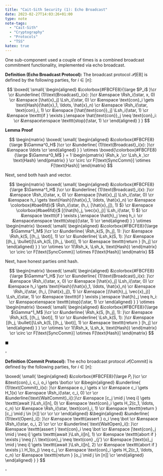```yaml
---
title: "Cait-Sith Security (1): Echo Broadcast"
date: 2023-02-27T14:03:26+01:00
type: note
note-tags:
  - "Cait-Sith"
  - "Cryptography"
  - "Protocols"
  - "TSS"
katex: true
---
```


One sub-component used a couple of times is a combined broadcast commitment
functionality, implemented via echo broadcast.

**Definition (Echo Broadcast Protocol):**
The broadcast protocol $\mathscr{P}[\text{EB}]$ is defined by the following parties,
for $i \in [n]$:

$$
\boxed{
\small{
\begin{aligned}
&\colorbox{#FBCFE8}{\large
  $P_i$
}\cr
\cr
&\underline{
  (1)\text{Broadcast}_i(x):
}\cr
  &\enspace
    \Rsh_i(\star, x, 0)
  \cr
  &\enspace
    [\hat{x}_j] \Lsh_i(\star, 0)
  \cr
  &\enspace
    \text{con}_i \gets \text{Hash}(\hat{x}_1, \ldots, \hat{x}_n)
  \cr
  &\enspace
    \Rsh_i(\star, \text{con}_i, 1)
  \cr
  &\enspace
    [\hat{\text{con}}_j] \Lsh_i(\star, 1)
  \cr
  &\enspace
    \texttt{if } \exists j.\enspace
    \hat{\text{con}}_j \neq \text{con}_i:
  \cr
  &\enspace\enspace
    \texttt{stop}(\star, 1)
  \cr
\end{aligned}
}
}
$$

**Lemma**
**Proof**

$$
\begin{matrix}
\boxed{
\small{
\begin{aligned}
&\colorbox{#FBCFE8}{\large
  $\Gamma^0_H$
}\cr
\cr
&\underline{
  (1)\text{Broadcast}_i(x):
}\cr
&\enspace
  \ldots
\cr
\end{aligned}
}
}
\otimes
\boxed{\colorbox{#FBCFE8}{\large
  $\Gamma^0_M$
} = 1
\begin{pmatrix}
    \Rsh_k
  ,\cr
    \Lsh_k
  ,\cr
    \text{Hash}
\end{pmatrix}
}
\cr
  \circ
\cr
F[\text{SyncComm}] \otimes F[\text{Hash}]
\end{matrix}
$$

Next, send both hash and vector.

$$
\begin{matrix}
\boxed{
\small{
\begin{aligned}
&\colorbox{#FBCFE8}{\large
  $\Gamma^1_H$
}\cr
\cr
&\underline{
  (1)\text{Broadcast}_i(x):
}\cr
  &\enspace
    \Rsh_i(\star, x, 0)
  \cr
  &\enspace
    [\hat{x}_j] \Lsh_i(\star, 0)
  \cr
  &\enspace
    h_i \gets \text{Hash}(\hat{x}_1, \ldots, \hat{x}_n)
  \cr
  &\enspace
  \colorbox{#bae6fd}{$
    \Rsh_i(\star, (h_i, [\hat{x}_j]), 1)
  $}
  \cr
  &\enspace
  \colorbox{#bae6fd}{$
    [(\hat{h}_j, \vec{x}_j)] \Lsh_i(\star, 1)
  $}
  \cr
  &\enspace
    \texttt{if } \exists j.\enspace
    \hat{h}_j \neq h_i:
  \cr
  &\enspace\enspace
    \texttt{stop}(\star, 1)
  \cr
\end{aligned}
}
}
\otimes
\begin{matrix}
\boxed{
\small{
\begin{aligned}
&\colorbox{#FBCFE8}{\large
  $\Gamma^1_M$
}\cr
\cr
&\underline{
  \Rsh_k(S, [h_j], 1):
}\cr
  &\enspace
    \Rsh_k(S, [(h_j, \bot)], 1)
  \cr
\cr
&\underline{
  \Lsh_k(S, 1):
}\cr
  &\enspace
    [(h_j, \bullet)]\Lsh_k(S, [(h_j, \bot)], 1)
  \cr
  &\enspace
    \texttt{return } [h_j]
  \cr
\end{aligned}
}
}
\cr
  \otimes
\cr
  1(\Rsh_k, \Lsh_k, \text{Hash})
\end{matrix}
\cr
  \circ
\cr
F[\text{SyncComm}] \otimes F[\text{Hash}]
\end{matrix}
$$

Next, have honest parties omit hash.

$$
\begin{matrix}
\boxed{
\small{
\begin{aligned}
&\colorbox{#FBCFE8}{\large
  $\Gamma^1_H$
}\cr
\cr
&\underline{
  (1)\text{Broadcast}_i(x):
}\cr
  &\enspace
    \Rsh_i(\star, x, 0)
  \cr
  &\enspace
    [\hat{x}_j] \Lsh_i(\star, 0)
  \cr
  &\enspace
    h_i \gets \text{Hash}(\hat{x}_1, \ldots, \hat{x}_n)
  \cr
  &\enspace
    \Rsh_i(\star, (h_i, [\hat{x}_j]), 1)
  \cr
  &\enspace
    [(\hat{h}_j, \vec{x}_j)] \Lsh_i(\star, 1)
  \cr
  &\enspace
    \texttt{if } \exists j.\enspace
    \hat{h}_j \neq h_i:
  \cr
  &\enspace\enspace
    \texttt{stop}(\star, 1)
  \cr
\end{aligned}
}
}
\otimes
\begin{matrix}
\boxed{
\small{
\begin{aligned}
&\colorbox{#FBCFE8}{\large
  $\Gamma^1_M$
}\cr
\cr
&\underline{
  \Rsh_k(S, [h_j], 1):
}\cr
  &\enspace
    \Rsh_k(S, [(h_j, \bot)], 1)
  \cr
\cr
&\underline{
  \Lsh_k(S, 1):
}\cr
  &\enspace
    [(h_j, \bullet)]\Lsh_k(S, [(h_j, \bot)], 1)
  \cr
  &\enspace
    \texttt{return } [h_j]
  \cr
\end{aligned}
}
}
\cr
  \otimes
\cr
  1(\Rsh_k, \Lsh_k, \text{Hash})
\end{matrix}
\cr
  \circ
\cr
F[\text{SyncComm}] \otimes F[\text{Hash}]
\end{matrix}
$$

$\blacksquare$


$\square$

**Definition (Commit Protocol):**
The echo broadcast protocol $\mathscr{P}[\text{Commit}]$ is defined by the following parties,
for $i \in [n]$:

<!-- $$ -->
\boxed{
\small{
\begin{aligned}
&\colorbox{#FBCFE8}{\large
  $P_i$
}\cr
\cr
&\text{con}_i, c_i, o_i \gets \bot\cr
\cr
&\begin{aligned}
&\underline{
  (1)\text{Commit}_i(x):
}\cr
&\enspace
  o_i \gets x
\cr
&\enspace
  c_i \gets H_1(x)
\cr
&\enspace
  \Rsh_i(\star, c_i, 0)
\cr
\cr
&\underline{\text{WaitCommit}_i():}\cr
&\enspace
  [c_j \mid j \neq i] \gets \texttt{await }\Lsh_i([n], 0)
\cr
&\enspace
  \text{con}_i \gets H_2(c_1, \ldots, c_n)
\cr
&\enspace
  \Rsh_i(\star, \text{con}_i, 1)
\cr
&\enspace
  \texttt{return } [c_j \mid j \in [n]]
\cr
\cr
\cr
\end{aligned}
&\begin{aligned}
&\underline{
  (1)\text{Open}_i():
}\cr
&\enspace
  \texttt{assert } o_i \neq \bot
\cr
&\enspace
  \Rsh_i(\star, o_i, 2)
\cr
\cr
\cr
&\underline{
  \text{WaitOpen}_i():
}\cr
&\enspace
  \texttt{assert } \text{con}_i \neq \bot
\cr
&\enspace
  [\text{con}_j \mid j \neq i] \gets \texttt{await }\Lsh_i([n], 1)
\cr
&\enspace
  \texttt{abort if } \exists j \neq j'.\ \text{con}_j \neq \text{con} _{j'}
\cr
&\enspace
  [\text{o}_j \mid j \neq i] \gets \texttt{await }\Lsh_i([n], 2)
\cr
&\enspace
  \texttt{abort if } \exists j.\ H_1(o_j) \neq c_j
\cr
&\enspace
  \text{con}_i \gets H_2(c_1, \ldots, c_n)
\cr
&\enspace
  \texttt{return } [o_j \mid j \in [n]]
\cr
\end{aligned}
\end{aligned}
}
}
$$

$\square$